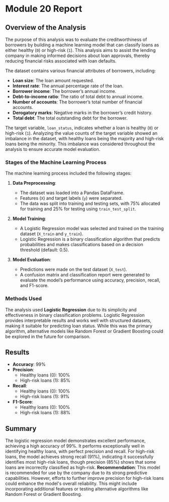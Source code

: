 
# Module 20 Report

## Overview of the Analysis

The purpose of this analysis was to evaluate the creditworthiness of borrowers by building a machine learning model that can classify loans as either healthy (`0`) or high-risk (`1`). This analysis aims to assist the lending company in making informed decisions about loan approvals, thereby reducing financial risks associated with loan defaults.

The dataset contains various financial attributes of borrowers, including:
- **Loan size**: The loan amount requested.
- **Interest rate**: The annual percentage rate of the loan.
- **Borrower income**: The borrower’s annual income.
- **Debt-to-income ratio**: The ratio of total debt to annual income.
- **Number of accounts**: The borrower’s total number of financial accounts.
- **Derogatory marks**: Negative marks in the borrower’s credit history.
- **Total debt**: The total outstanding debt for the borrower.

The target variable, `loan_status`, indicates whether a loan is healthy (`0`) or high-risk (`1`). Analyzing the value counts of the target variable showed an imbalance in the dataset, with healthy loans being the majority and high-risk loans being the minority. This imbalance was considered throughout the analysis to ensure accurate model evaluation.

### Stages of the Machine Learning Process
The machine learning process included the following stages:
1. **Data Preprocessing**:
   - The dataset was loaded into a Pandas DataFrame.
   - Features (`X`) and target labels (`y`) were separated.
   - The data was split into training and testing sets, with 75% allocated for training and 25% for testing using `train_test_split`.

2. **Model Training**:
   - A Logistic Regression model was selected and trained on the training dataset (`X_train` and `y_train`).
   - Logistic Regression is a binary classification algorithm that predicts probabilities and makes classifications based on a decision threshold (default: 0.5).

3. **Model Evaluation**:
   - Predictions were made on the test dataset (`X_test`).
   - A confusion matrix and classification report were generated to evaluate the model’s performance using accuracy, precision, recall, and F1-score.

### Methods Used
The analysis used **Logistic Regression** due to its simplicity and effectiveness in binary classification problems. Logistic Regression provides interpretable results and works well with structured datasets, making it suitable for predicting loan status. While this was the primary algorithm, alternative models like Random Forest or Gradient Boosting could be explored in the future for comparison.


## Results

- **Accuracy**: 99%
- **Precision**:
  - Healthy loans (0): 100%
  - High-risk loans (1): 85%
- **Recall**:
  - Healthy loans (0): 100%
  - High-risk loans (1): 91%
- **F1-Score**:
  - Healthy loans (0): 100%
  - High-risk loans (1): 88%

## Summary

The logistic regression model demonstrates excellent performance, achieving a high accuracy of 99%. It performs exceptionally well in identifying healthy loans, with perfect precision and recall. For high-risk loans, the model achieves strong recall (91%), indicating it successfully identifies most high-risk loans, though precision (85%) shows that some loans are incorrectly classified as high-risk.
**Recommendation**:
This model is recommended for use by the company due to its strong predictive capabilities. However, efforts to further improve precision for high-risk loans could enhance the model's overall reliability. This might include incorporating additional features or testing alternative algorithms like Random Forest or Gradient Boosting.


